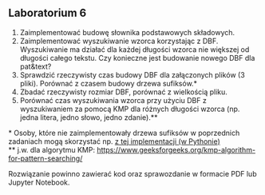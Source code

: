 ## Laboratorium 6

1. Zaimplementować budowę słownika podstawowych składowych.
2. Zaimplementować wyszukiwanie wzorca korzystając z DBF. Wyszukiwanie ma działać dla każdej długości wzorca nie większej od długości całego tekstu. Czy konieczne jest budowanie nowego DBF dla pat&text?
3. Sprawdzić rzeczywisty czas budowy DBF dla załączonych plików (3 pliki). Porównać z czasem budowy drzewa sufiksów.\*
4. Zbadać rzeczywisty rozmiar DBF, porównać z wielkością pliku.
5. Porównać czas wyszukiwania wzorca przy użyciu DBF z wyszukiwaniem za pomocą KMP dla różnych długości wzorca (np. jedna litera, jedno słowo, jedno zdanie).\*\*


\* Osoby, które nie zaimplementowały drzewa sufiksów w poprzednich zadaniach mogą skorzystać np. [z tej implementacji (w Pythonie)](https://github.com/kvh/Python-Suffix-Tree)   
\*\* j.w. dla algorytmu KMP: <https://www.geeksforgeeks.org/kmp-algorithm-for-pattern-searching/>

Rozwiązanie powinno zawierać kod oraz sprawozdanie w formacie PDF lub Jupyter Notebook.


